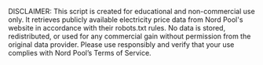DISCLAIMER:
This script is created for educational and non-commercial use only.
It retrieves publicly available electricity price data from Nord Pool's website in accordance with their robots.txt rules.
No data is stored, redistributed, or used for any commercial gain without permission from the original data provider.
Please use responsibly and verify that your use complies with Nord Pool’s Terms of Service.
